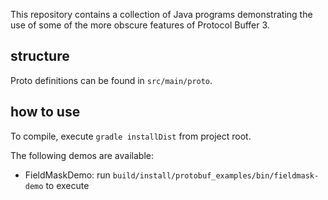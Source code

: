 This repository contains a collection of Java programs demonstrating the use of
some of the more obscure features of Protocol Buffer 3.

## structure

Proto definitions can be found in `src/main/proto`.

## how to use

To compile, execute `gradle installDist` from project root.

The following demos are available:

- FieldMaskDemo: run `build/install/protobuf_examples/bin/fieldmask-demo` to execute